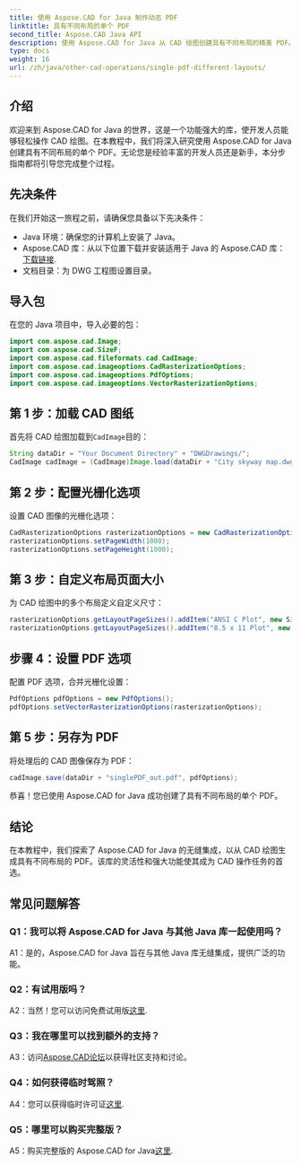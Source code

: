 ```yaml
---
title: 使用 Aspose.CAD for Java 制作动态 PDF
linktitle: 具有不同布局的单个 PDF
second_title: Aspose.CAD Java API
description: 使用 Aspose.CAD for Java 从 CAD 绘图创建具有不同布局的精美 PDF。为 Java 开发人员提供轻松集成和强大的功能。
type: docs
weight: 16
url: /zh/java/other-cad-operations/single-pdf-different-layouts/
---
```

## 介绍

欢迎来到 Aspose.CAD for Java 的世界，这是一个功能强大的库，使开发人员能够轻松操作 CAD 绘图。在本教程中，我们将深入研究使用 Aspose.CAD for Java 创建具有不同布局的单个 PDF。无论您是经验丰富的开发人员还是新手，本分步指南都将引导您完成整个过程。

## 先决条件

在我们开始这一旅程之前，请确保您具备以下先决条件：
- Java 环境：确保您的计算机上安装了 Java。
-  Aspose.CAD 库：从以下位置下载并安装适用于 Java 的 Aspose.CAD 库：[下载链接](https://releases.aspose.com/cad/java/).
- 文档目录：为 DWG 工程图设置目录。

## 导入包

在您的 Java 项目中，导入必要的包：

```java
import com.aspose.cad.Image;
import com.aspose.cad.SizeF;
import com.aspose.cad.fileformats.cad.CadImage;
import com.aspose.cad.imageoptions.CadRasterizationOptions;
import com.aspose.cad.imageoptions.PdfOptions;
import com.aspose.cad.imageoptions.VectorRasterizationOptions;
```

## 第 1 步：加载 CAD 图纸

首先将 CAD 绘图加载到`CadImage`目的：

```java
String dataDir = "Your Document Directory" + "DWGDrawings/";
CadImage cadImage = (CadImage)Image.load(dataDir + "City skyway map.dwg");
```

## 第 2 步：配置光栅化选项

设置 CAD 图像的光栅化选项：

```java
CadRasterizationOptions rasterizationOptions = new CadRasterizationOptions();
rasterizationOptions.setPageWidth(1000);
rasterizationOptions.setPageHeight(1000);
```

## 第 3 步：自定义布局页面大小

为 CAD 绘图中的多个布局定义自定义尺寸：

```java
rasterizationOptions.getLayoutPageSizes().addItem("ANSI C Plot", new SizeF(500, 1000));
rasterizationOptions.getLayoutPageSizes().addItem("8.5 x 11 Plot", new SizeF(1000, 100));
```

## 步骤 4：设置 PDF 选项

配置 PDF 选项，合并光栅化设置：

```java
PdfOptions pdfOptions = new PdfOptions();
pdfOptions.setVectorRasterizationOptions(rasterizationOptions);
```

## 第 5 步：另存为 PDF

将处理后的 CAD 图像保存为 PDF：

```java
cadImage.save(dataDir + "singlePDF_out.pdf", pdfOptions);
```

恭喜！您已使用 Aspose.CAD for Java 成功创建了具有不同布局的单个 PDF。

## 结论

在本教程中，我们探索了 Aspose.CAD for Java 的无缝集成，以从 CAD 绘图生成具有不同布局的 PDF。该库的灵活性和强大功能使其成为 CAD 操作任务的首选。

## 常见问题解答

### Q1：我可以将 Aspose.CAD for Java 与其他 Java 库一起使用吗？

A1：是的，Aspose.CAD for Java 旨在与其他 Java 库无缝集成，提供广泛的功能。

### Q2：有试用版吗？

 A2：当然！您可以访问免费试用版[这里](https://releases.aspose.com/).

### Q3：我在哪里可以找到额外的支持？

 A3：访问[Aspose.CAD论坛](https://forum.aspose.com/c/cad/19)以获得社区支持和讨论。

### Q4：如何获得临时驾照？

 A4：您可以获得临时许可证[这里](https://purchase.aspose.com/temporary-license/).

### Q5：哪里可以购买完整版？

A5：购买完整版的 Aspose.CAD for Java[这里](https://purchase.aspose.com/buy).